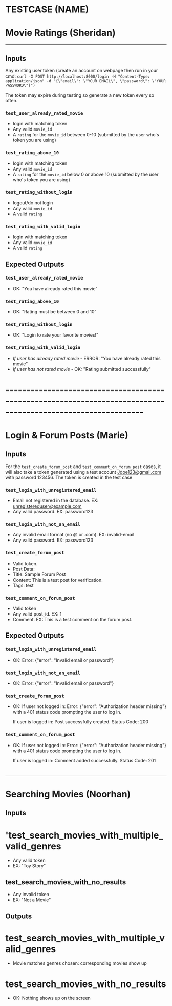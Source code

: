 # TESTCASE (NAME)



# Movie Ratings (Sheridan)
---
## Inputs
Any existing user token (create an account on webpage then run in your cmd:
	`curl -X POST http://localhost:8000/login -H "Content-Type: application/json" -d "{\"email\": \"YOUR EMAIL\", \"password\": \"YOUR PASSWORD\"}")`

The token may expire during testing so generate a new token every so often.
	
### `test_user_already_rated_movie`
- login with matching token
- Any valid `movie_id`
- A `rating` for the `movie_id` between 0-10 (submitted by the user who's token you are using)

### `test_rating_above_10`
- login with matching token
- Any valid `movie_id`
- A `rating` for the `movie_id` below 0 or above 10 (submitted by the user who's token you are using)

### `test_rating_without_login`
- logout/do not login
- Any valid `movie_id`
- A valid `rating`

### `test_rating_with_valid_login`
- login with matching token
- Any valid `movie_id`
- A valid `rating`

## Expected Outputs
### `test_user_already_rated_movie`
- OK: "You have already rated this movie"
  
### `test_rating_above_10`
- OK: "Rating must be between 0 and 10"

### `test_rating_without_login`
- OK: "Login to rate your favorite movies!"

### `test_rating_with_valid_login`
- *If user has already rated movie* - ERROR: "You have already rated this movie" 
- *If user has not rated movie* - OK: "Rating submitted successfully"

# -------------------------------------------------------------------------------------------------------------

# Login & Forum Posts (Marie)
## Inputs
For the `test_create_forum_post` and `test_comment_on_forum_post` cases, it will also take a
token generated using a test account Jdoe123@gmail.com with password 123456. The token is created in the test case
	
### `test_login_with_unregistered_email`
- Email not registered in the database. EX: unregistereduser@example.com
- Any valid password. EX: password123

### `test_login_with_not_an_email`
- Any invalid email format (no @ or .com). EX: invalid-email
- Any valid password. EX: password123

### `test_create_forum_post`
- Valid token.
- Post Data:
- 	Title: Sample Forum Post
- 	Content: This is a test post for verification.
- 	Tags: test

### `test_comment_on_forum_post`
- Valid token
- Any valid post_id. EX: 1
- Comment. EX: This is a test comment on the forum post.

## Expected Outputs
### `test_login_with_unregistered_email`
- OK: Error: {"error": "Invalid email or password"}

### `test_login_with_not_an_email`
- OK: Error: {"error": "Invalid email or password"}

### `test_create_forum_post`
- OK: 
	If user not logged in: Error: {"error": "Authorization header missing"} with a 401 status code prompting the user to log in.

	If user is logged in: Post successfully created. Status Code: 200

### `test_comment_on_forum_post`
- OK: 
	If user not logged in: Error: {"error": "Authorization header missing"} with a 401 status code prompting the user to log in.

	If user is logged in: Comment added successfully. Status Code: 201

#
----------------------------------------------------------------------
# Searching Movies (Noorhan)

## Inputs
# 'test_search_movies_with_multiple_valid_genres
- Any valid token
- EX: "Toy Story"

## test_search_movies_with_no_results
- Any invalid token
- EX: "Not a Movie"

## Outputs
# test_search_movies_with_multiple_valid_genres
- Movie matches genres chosen: corresponding movies show up

# test_search_movies_with_no_results
- OK: Nothing shows up on the screen 
